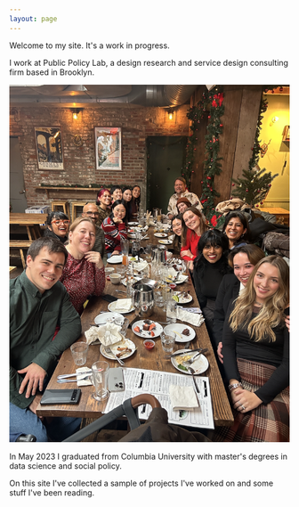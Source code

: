 ```yaml
---
layout: page
---
```


Welcome to my site. It's a work in progress. 

I work at Public Policy Lab, a design research and service design consulting firm based in Brooklyn. 

![Work Photo 1](https://github.com/brendanmapes/brendanmapes.github.io/blob/050e9a179d2dcb45b7454ecb10218c2a0e0c2abe/images/snap.png)

In May 2023 I graduated from Columbia University with master's degrees in data science and social policy. 

On this site I've collected a sample of projects I've worked on and some stuff I've been reading. 

